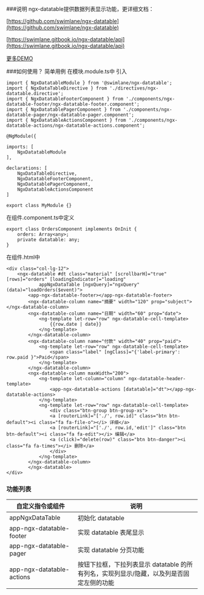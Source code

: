 ###说明
ngx-datatable提供数据列表显示功能，更详细文档：

[https://github.com/swimlane/ngx-datatable](https://github.com/swimlane/ngx-datatable)

[https://swimlane.gitbook.io/ngx-datatable/api](https://swimlane.gitbook.io/ngx-datatable/api)

[更多DEMO](http://swimlane.github.io/ngx-datatable/)

###如何使用？ 简单用例
在模块.module.ts中 引入

    import { NgxDatatableModule } from '@swimlane/ngx-datatable';
    import { NgxDataTableDirective } from './directives/ngx-datatable.directive';
    import { NgxDatatableFooterComponent } from './components/ngx-datatable-footer/ngx-datatable-footer.component';
    import { NgxDatatablePagerComponent } from './components/ngx-datatable-pager/ngx-datatable-pager.component';
    import { NgxDatatableActionsComponent } from './components/ngx-datatable-actions/ngx-datatable-actions.component';

    @NgModule({

    imports: [
        NgxDatatableModule
    ], 
    
    declarations: [
        NgxDataTableDirective,
        NgxDatatableFooterComponent,
        NgxDatatablePagerComponent,
        NgxDatatableActionsComponent
    ]

    export class MyModule {}

在组件.component.ts中定义

    export class OrdersComponent implements OnInit {
        orders: Array<any>;  
        private datatable: any; 
    }

在组件.html中

    <div class="col-lg-12">
        <ngx-datatable #dt class="material" [scrollbarH]="true" [rows]="orders" [loadingIndicator]="loading" 
                appNgxDataTable [ngxQuery]="ngxQuery" (data)="loadOrders($event)">
            <app-ngx-datatable-footer></app-ngx-datatable-footer>
            <ngx-datatable-column name="摘要" width="120" prop="subject"> </ngx-datatable-column>
            <ngx-datatable-column name="日期" width="60" prop="date">
                <ng-template let-row="row" ngx-datatable-cell-template>
                    {{row.date | date}}
                </ng-template>
            </ngx-datatable-column>
            <ngx-datatable-column name="付款" width="40" prop="paid">
                <ng-template let-row="row" ngx-datatable-cell-template>
                    <span class="label" [ngClass]="{'label-primary': row.paid }">Paid</span>
                </ng-template>
            </ngx-datatable-column>
            <ngx-datatable-column maxWidth="200">
                <ng-template let-column="column" ngx-datatable-header-template>
                    <app-ngx-datatable-actions [datatable]="dt"></app-ngx-datatable-actions>
                </ng-template>
                <ng-template let-row="row" ngx-datatable-cell-template>
                    <div class="btn-group btn-group-xs">
                    <a [routerLink]="['./', row.id]" class="btn btn-default"><i class="fa fa-file-o"></i> 详细</a>
                    <a [routerLink]="['./', row.id,'edit']" class="btn btn-default"><i class="fa fa-edit"></i> 编辑</a>
                    <a (click)="delete(row)" class="btn btn-danger"><i class="fa fa-times"></i> 删除</a>
                    </div>
                </ng-template>
            </ngx-datatable-column>
            </ngx-datatable>
    </div>

### 功能列表

自定义指令或组件               | 说明
------------------------------|-------------------------------
appNgxDataTable               | 初始化 datatable
app-ngx-datatable-footer      | 实现 datatable 表尾显示
app-ngx-datatable-pager       | 实现 datatable 分页功能
app-ngx-datatable-actions     | 按钮下拉框，下拉列表显示 datatable 的所有列名，实现列显示/隐藏，以及列是否固定左侧的功能
